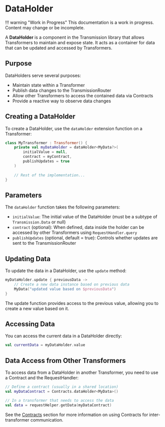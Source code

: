 # DataHolder

!!! warning "Work in Progress"
    This documentation is a work in progress. Content may change or be incomplete.

A **DataHolder** is a component in the Transmission library that allows Transformers to maintain and expose state. It acts as a container for data that can be updated and accessed by Transformers.

## Purpose

DataHolders serve several purposes:

- Maintain state within a Transformer
- Publish data changes to the TransmissionRouter
- Allow other Transformers to access the contained data via Contracts
- Provide a reactive way to observe data changes

## Creating a DataHolder

To create a DataHolder, use the `dataHolder` extension function on a Transformer:

```kotlin
class MyTransformer : Transformer() {
    private val myDataHolder = dataHolder<MyData?>(
        initialValue = null,
        contract = myContract,
        publishUpdates = true
    )
    
    // Rest of the implementation...
}
```

## Parameters

The `dataHolder` function takes the following parameters:

- `initialValue`: The initial value of the DataHolder (must be a subtype of `Transmission.Data` or null)
- `contract` (optional): When defined, data inside the holder can be accessed by other Transformers using `RequestHandler.query`
- `publishUpdates` (optional, default = true): Controls whether updates are sent to the TransmissionRouter

## Updating Data

To update the data in a DataHolder, use the `update` method:

```kotlin
myDataHolder.update { previousData ->
    // Create a new data instance based on previous data
    MyData("updated value based on $previousData")
}
```

The update function provides access to the previous value, allowing you to create a new value based on it.

## Accessing Data

You can access the current data in a DataHolder directly:

```kotlin
val currentData = myDataHolder.value
```

## Data Access from Other Transformers

To access data from a DataHolder in another Transformer, you need to use a Contract and the RequestHandler:

```kotlin
// Define a contract (usually in a shared location)
val myDataContract = Contracts.dataHolder<MyData>()

// In a transformer that needs to access the data
val data = requestHelper.getData(myDataContract)
```

See the [Contracts](contracts.md) section for more information on using Contracts for inter-transformer communication.
